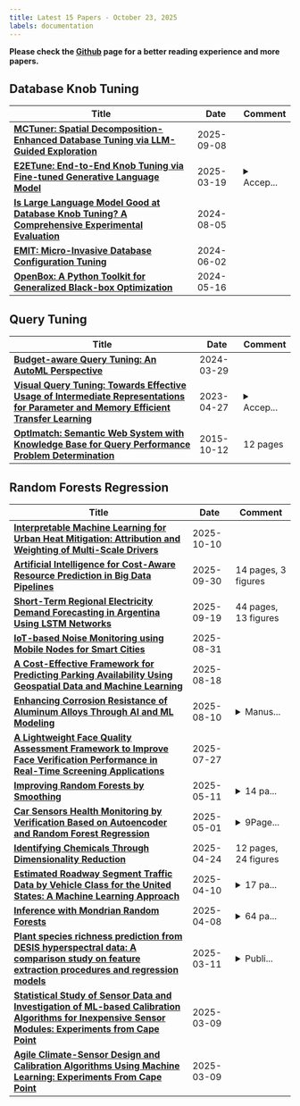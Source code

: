 ```yaml
---
title: Latest 15 Papers - October 23, 2025
labels: documentation
---
```

**Please check the [Github](https://github.com/zezhishao/MTS_Daily_ArXiv) page for a better reading experience and more papers.**

## Database Knob Tuning
| **Title** | **Date** | **Comment** |
| --- | --- | --- |
| **[MCTuner: Spatial Decomposition-Enhanced Database Tuning via LLM-Guided Exploration](http://arxiv.org/abs/2509.06298v1)** | 2025-09-08 |  |
| **[E2ETune: End-to-End Knob Tuning via Fine-tuned Generative Language Model](http://arxiv.org/abs/2404.11581v3)** | 2025-03-19 | <details><summary>Accep...</summary><p>Accepted by VLDB 2025</p></details> |
| **[Is Large Language Model Good at Database Knob Tuning? A Comprehensive Experimental Evaluation](http://arxiv.org/abs/2408.02213v1)** | 2024-08-05 |  |
| **[EMIT: Micro-Invasive Database Configuration Tuning](http://arxiv.org/abs/2406.00616v1)** | 2024-06-02 |  |
| **[OpenBox: A Python Toolkit for Generalized Black-box Optimization](http://arxiv.org/abs/2304.13339v3)** | 2024-05-16 |  |

## Query Tuning
| **Title** | **Date** | **Comment** |
| --- | --- | --- |
| **[Budget-aware Query Tuning: An AutoML Perspective](http://arxiv.org/abs/2404.00137v1)** | 2024-03-29 |  |
| **[Visual Query Tuning: Towards Effective Usage of Intermediate Representations for Parameter and Memory Efficient Transfer Learning](http://arxiv.org/abs/2212.03220v2)** | 2023-04-27 | <details><summary>Accep...</summary><p>Accepted by CVPR 2023. Cheng-Hao Tu and Zheda Mai contributed equally to this work</p></details> |
| **[OptImatch: Semantic Web System with Knowledge Base for Query Performance Problem Determination](http://arxiv.org/abs/1510.03302v1)** | 2015-10-12 | 12 pages |

## Random Forests Regression
| **Title** | **Date** | **Comment** |
| --- | --- | --- |
| **[Interpretable Machine Learning for Urban Heat Mitigation: Attribution and Weighting of Multi-Scale Drivers](http://arxiv.org/abs/2507.04802v3)** | 2025-10-10 |  |
| **[Artificial Intelligence for Cost-Aware Resource Prediction in Big Data Pipelines](http://arxiv.org/abs/2510.05127v1)** | 2025-09-30 | 14 pages, 3 figures |
| **[Short-Term Regional Electricity Demand Forecasting in Argentina Using LSTM Networks](http://arxiv.org/abs/2509.19374v1)** | 2025-09-19 | 44 pages, 13 figures |
| **[IoT-based Noise Monitoring using Mobile Nodes for Smart Cities](http://arxiv.org/abs/2509.00979v1)** | 2025-08-31 |  |
| **[A Cost-Effective Framework for Predicting Parking Availability Using Geospatial Data and Machine Learning](http://arxiv.org/abs/2508.14125v1)** | 2025-08-18 |  |
| **[Enhancing Corrosion Resistance of Aluminum Alloys Through AI and ML Modeling](http://arxiv.org/abs/2508.11685v1)** | 2025-08-10 | <details><summary>Manus...</summary><p>Manuscript length: 11 pages, 6 figures</p></details> |
| **[A Lightweight Face Quality Assessment Framework to Improve Face Verification Performance in Real-Time Screening Applications](http://arxiv.org/abs/2507.15961v2)** | 2025-07-27 |  |
| **[Improving Random Forests by Smoothing](http://arxiv.org/abs/2505.06852v1)** | 2025-05-11 | <details><summary>14 pa...</summary><p>14 pages, 2 figures, 4 pages appendix, 3 figures in appendix</p></details> |
| **[Car Sensors Health Monitoring by Verification Based on Autoencoder and Random Forest Regression](http://arxiv.org/abs/2505.00876v1)** | 2025-05-01 | <details><summary>9Page...</summary><p>9Pages, 3 Figures and 5 Tables</p></details> |
| **[Identifying Chemicals Through Dimensionality Reduction](http://arxiv.org/abs/2211.14708v2)** | 2025-04-24 | 12 pages, 24 figures |
| **[Estimated Roadway Segment Traffic Data by Vehicle Class for the United States: A Machine Learning Approach](http://arxiv.org/abs/2502.05161v3)** | 2025-04-10 | <details><summary>17 pa...</summary><p>17 pages including references, 5 figures</p></details> |
| **[Inference with Mondrian Random Forests](http://arxiv.org/abs/2310.09702v3)** | 2025-04-08 | <details><summary>64 pa...</summary><p>64 pages, 1 figure, 6 tables</p></details> |
| **[Plant species richness prediction from DESIS hyperspectral data: A comparison study on feature extraction procedures and regression models](http://arxiv.org/abs/2301.01918v2)** | 2025-03-11 | <details><summary>Publi...</summary><p>Published in ISPRS Journal of Photogrammetry and Remote Sensing. Link: https://www.sciencedirect.com/science/article/pii/S0924271622003434</p></details> |
| **[Statistical Study of Sensor Data and Investigation of ML-based Calibration Algorithms for Inexpensive Sensor Modules: Experiments from Cape Point](http://arxiv.org/abs/2503.13487v1)** | 2025-03-09 |  |
| **[Agile Climate-Sensor Design and Calibration Algorithms Using Machine Learning: Experiments From Cape Point](http://arxiv.org/abs/2503.06777v1)** | 2025-03-09 |  |

